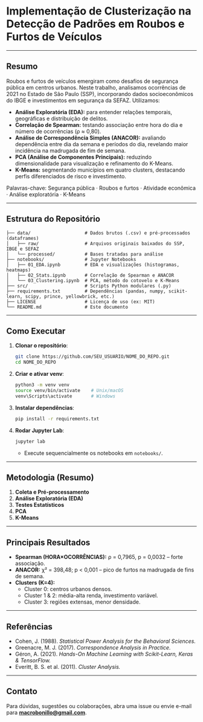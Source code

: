 # Implementação de Clusterização na Detecção de Padrões em Roubos e Furtos de Veículos
---

## Resumo

Roubos e furtos de veículos emergiram como desafios de segurança pública em centros urbanos. Neste trabalho, analisamos ocorrências de 2021 no Estado de São Paulo (SSP), incorporando dados socioeconômicos do IBGE e investimentos em segurança da SEFAZ. Utilizamos:

- **Análise Exploratória (EDA):** para entender relações temporais, geográficas e distribuição de delitos.  
- **Correlação de Spearman:** testando associação entre hora do dia e número de ocorrências (ρ ≈ 0,80).  
- **Análise de Correspondência Simples (ANACOR):** avaliando dependência entre dia da semana e períodos do dia, revelando maior incidência na madrugada de fim de semana.  
- **PCA (Análise de Componentes Principais):** reduzindo dimensionalidade para visualização e refinamento do K-Means.  
- **K-Means:** segmentando municípios em quatro clusters, destacando perfis diferenciados de risco e investimento.

Palavras-chave: Segurança pública · Roubos e furtos · Atividade econômica · Análise exploratória · K-Means

---

## Estrutura do Repositório

```text
├── data/                    # Dados brutos (.csv) e pré-processados (dataframes)
│   ├── raw/                 # Arquivos originais baixados do SSP, IBGE e SEFAZ
│   └── processed/           # Bases tratadas para análise
├── notebooks/               # Jupyter Notebooks
│   ├── 01_EDA.ipynb         # EDA e visualizações (histogramas, heatmaps)
│   ├── 02_Stats.ipynb       # Correlação de Spearman e ANACOR
│   └── 03_Clustering.ipynb  # PCA, método do cotovelo e K-Means
├── src/                     # Scripts Python modulares (.py)
├── requirements.txt         # Dependências (pandas, numpy, scikit-learn, scipy, prince, yellowbrick, etc.)
├── LICENSE                  # Licença de uso (ex: MIT)
└── README.md                # Este documento
```

---

## Como Executar

1. **Clonar o repositório**:
   ```bash
   git clone https://github.com/SEU_USUARIO/NOME_DO_REPO.git
   cd NOME_DO_REPO
   ```
2. **Criar e ativar venv**:
   ```bash
   python3 -m venv venv
   source venv/bin/activate    # Unix/macOS
   venv\Scripts\activate       # Windows
   ```
3. **Instalar dependências**:
   ```bash
   pip install -r requirements.txt
   ```
4. **Rodar Jupyter Lab**:
   ```bash
   jupyter lab
   ```
   - Execute sequencialmente os notebooks em `notebooks/`.

---

## Metodologia (Resumo)

1. **Coleta e Pré-processamento**
2. **Análise Exploratória (EDA)**
3. **Testes Estatísticos**
4. **PCA**
5. **K-Means**
---

## Principais Resultados
- **Spearman (HORA×OCORRÊNCIAS):** ρ = 0,7965, p = 0,0032 – forte associação.
- **ANACOR:** χ² = 398,48; p < 0,001 – pico de furtos na madrugada de fins de semana.
- **Clusters (K=4):**  
  - Cluster 0: centros urbanos densos.
  - Cluster 1 & 2: média-alta renda, investimento variável.
  - Cluster 3: regiões extensas, menor densidade.

---

## Referências
- Cohen, J. (1988). *Statistical Power Analysis for the Behavioral Sciences.*
- Greenacre, M. J. (2017). *Correspondence Analysis in Practice.*
- Géron, A. (2021). *Hands-On Machine Learning with Scikit-Learn, Keras & TensorFlow.*
- Everitt, B. S. et al. (2011). *Cluster Analysis.*

---

## Contato
Para dúvidas, sugestões ou colaborações, abra uma issue ou envie e-mail para **macrobonillo@gmail.com**.
